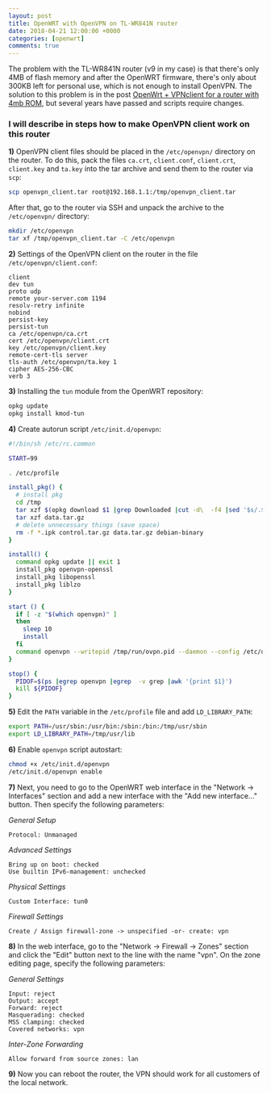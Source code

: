 ```yaml
---
layout: post
title: OpenWRT with OpenVPN on TL-WR841N router
date: 2018-04-21 12:00:00 +0000
categories: [openwrt]
comments: true
---
```


The problem with the TL-WR841N router (v9 in my case) is that there's only 4MB of flash memory and after the OpenWRT firmware, there's only about 300KB left for personal use, which is not enough to install OpenVPN. The solution to this problem is in the post [OpenWrt + VPNclient for a router with 4mb ROM](https://habr.com/ru/articles/211174/), but several years have passed and scripts require changes.

<!--more-->

### I will describe in steps how to make OpenVPN client work on this router

**1)** OpenVPN client files should be placed in the `/etc/openvpn/` directory on the router. To do this, pack the files `ca.crt`, `client.conf`, `client.crt`, `client.key` and `ta.key` into the tar archive and send them to the router via `scp`:

```sh
scp openvpn_client.tar root@192.168.1.1:/tmp/openvpn_client.tar
```

After that, go to the router via SSH and unpack the archive to the `/etc/openvpn/` directory:

```sh
mkdir /etc/openvpn
tar xf /tmp/openvpn_client.tar -C /etc/openvpn
```

**2)** Settings of the OpenVPN client on the router in the file `/etc/openvpn/client.conf`:

```
client
dev tun
proto udp
remote your-server.com 1194
resolv-retry infinite
nobind
persist-key
persist-tun
ca /etc/openvpn/ca.crt
cert /etc/openvpn/client.crt
key /etc/openvpn/client.key
remote-cert-tls server
tls-auth /etc/openvpn/ta.key 1
cipher AES-256-CBC
verb 3
```

**3)** Installing the `tun` module from the OpenWRT repository:

```sh
opkg update
opkg install kmod-tun
```

**4)** Create autorun script `/etc/init.d/openvpn`:

```sh
#!/bin/sh /etc/rc.common

START=99

. /etc/profile

install_pkg() {
  # install pkg
  cd /tmp
  tar xzf $(opkg download $1 |grep Downloaded |cut -d\  -f4 |sed '$s/.$//')
  tar xzf data.tar.gz
  # delete unnecessary things (save space)
  rm -f *.ipk control.tar.gz data.tar.gz debian-binary
}

install() {
  command opkg update || exit 1
  install_pkg openvpn-openssl
  install_pkg libopenssl
  install_pkg liblzo
}

start () {
  if [ -z "$(which openvpn)" ]
  then
    sleep 10
    install
  fi
  command openvpn --writepid /tmp/run/ovpn.pid --daemon --config /etc/openvpn/client.conf
}

stop() {
  PIDOF=$(ps |egrep openvpn |egrep  -v grep |awk '{print $1}')
  kill ${PIDOF}
}
```

**5)** Edit the `PATH` variable in the `/etc/profile` file and add `LD_LIBRARY_PATH`:

```sh
export PATH=/usr/sbin:/usr/bin:/sbin:/bin:/tmp/usr/sbin
export LD_LIBRARY_PATH=/tmp/usr/lib
```

**6)** Enable `openvpn` script autostart:

```sh
chmod +x /etc/init.d/openvpn
/etc/init.d/openvpn enable
```

**7)** Next, you need to go to the OpenWRT web interface in the "Network -> Interfaces" section and add a new interface with the "Add new interface..." button. Then specify the following parameters:

_General Setup_
```
Protocol: Unmanaged
```

_Advanced Settings_
```
Bring up on boot: checked
Use builtin IPv6-management: unchecked
```

_Physical Settings_
```
Custom Interface: tun0
```

_Firewall Settings_
```
Create / Assign firewall-zone -> unspecified -or- create: vpn
```

**8)** In the web interface, go to the "Network -> Firewall -> Zones" section and click the "Edit" button next to the line with the name "vpn". On the zone editing page, specify the following parameters:

_General Settings_
```
Input: reject
Output: accept
Forward: reject
Masquerading: checked
MSS clamping: checked
Covered networks: vpn
```

_Inter-Zone Forwarding_
```
Allow forward from source zones: lan
```

**9)** Now you can reboot the router, the VPN should work for all customers of the local network.
